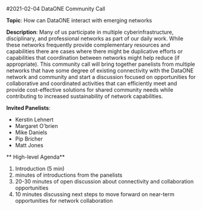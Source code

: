#2021-02-04 DataONE Community Call

**Topic**: How can DataONE interact with emerging networks

**Description**: Many of us participate in multiple cyberinfrastructure, disciplinary, and
professional networks as part of our daily work. While these networks frequently provide 
complementary resources and capabilities there are cases where there might be duplicative 
efforts or capabilities that coordination between networks might help reduce (if 
appropriate). This community call will bring together panelists from multiple 
networks that have some degree of existing connectivity with the DataONE network and 
community and start a discussion focused on opportunities for collaborative and coordinated 
activities that can efficiently meet and provide cost-effective solutions for shared 
community needs while contributing to increased sustainability of network capabilities.

**Invited Panelists**: 
* Kerstin Lehnert
* Margaret O'brien
* Mike Daniels
* Pip Bricher
* Matt Jones

** High-level Agenda**

1. Introduction (5 min)
1. minutes of introductions from the panelists
2. 20-30 minutes of open discussion about connectivity and collaboration opportunities
3. 10 minutes discussing next steps to move forward on near-term opportunities for network collaboration